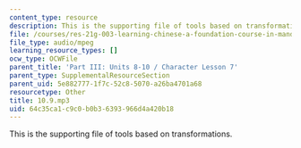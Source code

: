 ```yaml
---
content_type: resource
description: This is the supporting file of tools based on transformations.
file: /courses/res-21g-003-learning-chinese-a-foundation-course-in-mandarin-spring-2011/64c35ca1c9c0b0b36393966d4a420b18_10.9.mp3
file_type: audio/mpeg
learning_resource_types: []
ocw_type: OCWFile
parent_title: 'Part III: Units 8-10 / Character Lesson 7'
parent_type: SupplementalResourceSection
parent_uid: 5e882777-1f7c-52c8-5070-a26ba4701a68
resourcetype: Other
title: 10.9.mp3
uid: 64c35ca1-c9c0-b0b3-6393-966d4a420b18
---
```

This is the supporting file of tools based on transformations.

